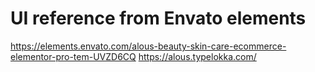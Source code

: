 # UI reference from Envato elements
https://elements.envato.com/alous-beauty-skin-care-ecommerce-elementor-pro-tem-UVZD6CQ
https://alous.typelokka.com/